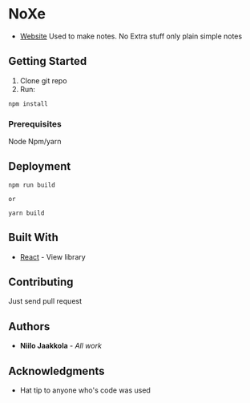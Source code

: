 ﻿# NoXe
 
* [Website](https://noxe-54e26.web.app/)
Used to make notes. No Extra stuff only plain simple notes

## Getting Started

1. Clone git repo
2. Run:

```
npm install
```


### Prerequisites

Node
Npm/yarn

## Deployment

```
npm run build

or

yarn build
```

## Built With

* [React](https://reactjs.org/) - View library

## Contributing
Just send pull request

## Authors

* **Niilo Jaakkola** - *All work*

## Acknowledgments

* Hat tip to anyone who's code was used
